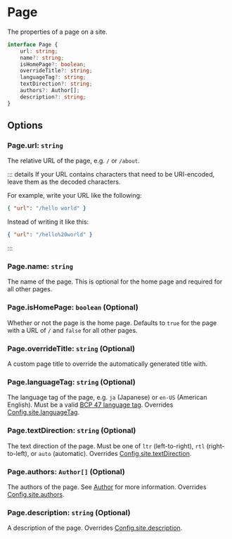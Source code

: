 # Page

The properties of a page on a site.

```ts
interface Page {
	url: string;
	name?: string;
	isHomePage?: boolean;
	overrideTitle?: string;
	languageTag?: string;
	textDirection?: string;
	authors?: Author[];
	description?: string;
}
```

## Options

### Page.url: `string`

The relative URL of the page, e.g. `/` or `/about`.

::: details
If your URL contains characters that need to be URI-encoded, leave them as the decoded characters.

For example, write your URL like the following:

```json
{ "url": "/hello world" }
```

Instead of writing it like this:

```json
{ "url": "/hello%20world" }
```

:::

### Page.name: `string`

The name of the page. This is optional for the home page and required for all other pages.

### Page.isHomePage: `boolean` (Optional)

Whether or not the page is the home page. Defaults to `true` for the page with a URL of `/` and `false` for all other pages.

### Page.overrideTitle: `string` (Optional)

A custom page title to override the automatically generated title with.

### Page.languageTag: `string` (Optional)

The language tag of the page, e.g. `ja` (Japanese) or `en-US` (American English). Must be a valid [BCP 47 language tag](https://wikipedia.org/wiki/IETF_language_tag). Overrides [Config.site.languageTag](/site#site-languagetag-string-optional).

### Page.textDirection: `string` (Optional)

The text direction of the page. Must be one of `ltr` (left-to-right), `rtl` (right-to-left), or `auto` (automatic). Overrides [Config.site.textDirection](/site#site-textdirection-string-optional).

### Page.authors: `Author[]` (Optional)

The authors of the page. See [Author](/author) for more information. Overrides [Config.site.authors](/site#site-authors-author-optional).

### Page.description: `string` (Optional)

A description of the page. Overrides [Config.site.description](/site#site-description-string-optional).
